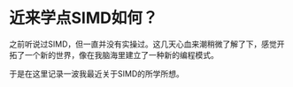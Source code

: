# 近来学点SIMD如何？

之前听说过SIMD，但一直并没有实操过。这几天心血来潮稍微了解了下，感觉开拓了一个新的世界，像在我脑海里建立了一种新的编程模式。

于是在这里记录一波我最近关于SIMD的所学所想。